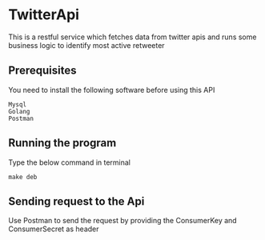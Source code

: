 # TwitterApi
This is a restful service which fetches data from twitter apis and runs some business logic to identify most active retweeter

## Prerequisites

You need to install the following software before using this API

```
Mysql
Golang
Postman
```

## Running the program 
Type the below command in terminal

```
make deb
```

## Sending request to the Api
Use Postman to send the request by providing the ConsumerKey and ConsumerSecret as header
